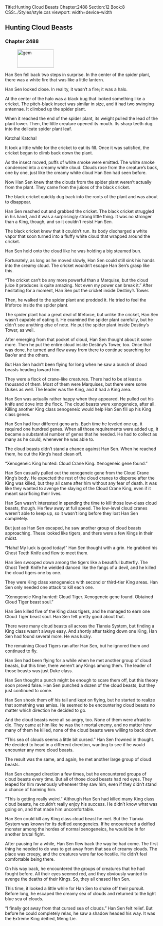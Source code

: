 Title:Hunting Cloud Beasts 
Chapter:2488 
Section:12 
Book:8 
CSS:../Styles/style.css 
viewport: width=device-width
  
## Hunting Cloud Beasts
### Chapter 2488
  
<figure>
	<img src="../Images/gem.gif" alt="gem" id="gem" width="120" height="60" />
</figure>
  

  
Han Sen fell back two steps in surprise. In the center of the spider plant, there was a white fire that was like a little lantern.

Han Sen looked close. In reality, it wasn’t a fire; it was a halo.

At the center of the halo was a black bug that looked something like a cricket. The pitch-black insect was similar in size, and it had two swinging antennae. It climbed up the spider plant.

When it reached the end of the spider plant, its weight pulled the lead of the plant lower. Then, the little creature opened its mouth. Its sharp teeth dug into the delicate spider plant leaf.

Katcha! Katcha!

It took a little while for the cricket to eat its fill. Once it was satisfied, the cricket began to climb back down the plant.

As the insect moved, puffs of white smoke were emitted. The white smoke condensed into a creamy white cloud. Clouds rose from the creature’s back, one by one, just like the creamy white cloud Han Sen had seen before.

Now Han Sen knew that the clouds from the spider plant weren’t actually from the plant. They came from the juices of the black cricket.

The black cricket quickly dug back into the roots of the plant and was about to disappear.

Han Sen reached out and grabbed the cricket. The black cricket struggled in his hand, and it was a surprisingly strong little thing. It was no stronger than a King, though, and so it couldn’t resist Han Sen.

The black cricket knew that it couldn’t run. Its body discharged a white vapor that soon turned into a fluffy white cloud that wrapped around the cricket.

Han Sen held onto the cloud like he was holding a big steamed bun.

Fortunately, as long as he moved slowly, Han Sen could still sink his hands into the creamy cloud. The cricket wouldn’t escape Han Sen’s grasp like this.

“The cricket can’t be any more powerful than a Marquise, but the cloud juice it produces is quite amazing. Not even my power can break it.” After hesitating for a moment, Han Sen put the cricket inside Destiny’s Tower.

Then, he walked to the spider plant and prodded it. He tried to feel the lifeforce inside the spider plant.

The spider plant had a great deal of lifeforce, but unlike the cricket, Han Sen wasn’t capable of eating it. He examined the spider plant carefully, but he didn’t see anything else of note. He put the spider plant inside Destiny’s Tower, as well.

After emerging from that pocket of cloud, Han Sen thought about it some more. Then he put the entire cloud inside Destiny’s Tower, too. Once that was done, he turned and flew away from there to continue searching for Bao’er and the others.

But Han Sen hadn’t been flying for long when he saw a bunch of cloud beasts heading toward him.

They were a flock of crane-like creatures. There had to be at least a thousand of them. Most of them were Marquises, but there were some Dukes as well. The leader was the King, and it had a King area.

Han Sen was actually rather happy when they appeared. He pulled out his knife and dove into the flock. The cloud beasts were xenogeneics, after all. Killing another King class xenogeneic would help Han Sen fill up his King class genes.

Han Sen had four different geno arts. Each time he leveled one up, it required one hundred genes. When all those requirements were added up, it became a substantial number of genes that he needed. He had to collect as many as he could, whenever he was able to.

The cloud beasts didn’t stand a chance against Han Sen. When he reached them, he cut the King’s head clean off.

“Xenogeneic King hunted: Cloud Crane King. Xenogeneic gene found.”

Han Sen casually pulled out the xenogeneic gene from the Cloud Crane King’s body. He expected the rest of the cloud cranes to disperse after the King was killed, but they all came after him without any fear of death. It was like they wanted to avenge the slaying of the Cloud Crane King, even if it meant sacrificing their lives.

Han Sen wasn’t interested in spending the time to kill those low-class cloud beasts, though. He flew away at full speed. The low-level cloud cranes weren’t able to keep up, so it wasn’t long before they lost Han Sen completely.

But just as Han Sen escaped, he saw another group of cloud beasts approaching. These looked like tigers, and there were a few Kings in their midst.

“Haha! My luck is good today!” Han Sen thought with a grin. He grabbed his Ghost Teeth Knife and flew to meet them.

Han Sen swooped down among the tigers like a beautiful butterfly. The Ghost Teeth Knife he wielded danced like the fangs of a devil, and he killed the cloud tigers one by one.

They were King class xenogeneics with second or third-tier King areas. Han Sen only needed one attack to kill each one.

“Xenogeneic King hunted: Cloud Tiger. Xenogeneic gene found. Obtained Cloud Tiger beast soul.”

Han Sen killed five of the King class tigers, and he managed to earn one Cloud Tiger beast soul. Han Sen felt pretty good about that.

There were many cloud beasts all across the Tianxia System, but finding a King class wasn’t always easy. And shortly after taking down one King, Han Sen had found several more. He was lucky.

The remaining Cloud Tigers ran after Han Sen, but he ignored them and continued to fly.

Han Sen had been flying for a while when he met another group of cloud beasts, but this time, there weren’t any Kings among them. The leader of those beasts was just Duke class.

Han Sen thought a punch might be enough to scare them off, but this theory soon proved false. Han Sen punched a dozen of the cloud beasts, but they just continued to come.

Han Sen shook them off his tail and kept on flying, but he started to realize that something was amiss. He seemed to be encountering cloud beasts no matter which direction he decided to go.

And the cloud beasts were all so angry, too. None of them were afraid to die. They came at him like he was their mortal enemy, and no matter how many of them he killed, none of the cloud beasts were willing to back down.

“This sea of clouds seems a little bit cursed.” Han Sen frowned in thought. He decided to head in a different direction, wanting to see if he would encounter any more cloud beasts.

The result was the same, and again, he met another large group of cloud beasts.

Han Sen changed direction a few times, but he encountered groups of cloud beasts every time. But all of those cloud beasts had red eyes. They leaped for him ravenously whenever they saw him, even if they didn’t stand a chance of harming him.

“This is getting really weird.” Although Han Sen had killed many King class cloud beasts, he couldn’t really enjoy his success. He didn’t know what was going on, and that made him uncomfortable.

Han Sen could kill any King class cloud beast he met. But the Tianxia System was known for its deified xenogeneics. If he encountered a deified monster among the hordes of normal xenogeneics, he would be in for another brutal fight.

After pausing for a while, Han Sen flew back the way he had come. The first thing he needed to do was to get away from that sea of creamy clouds. The place was creepy, and the creatures were far too hostile. He didn’t feel comfortable being there.

On his way back, he encountered the groups of creatures that he had fought before. All their eyes seemed red, and they obviously wanted to avenge the deaths of their Kings. So, they all chased Han Sen.

This time, it looked a little while for Han Sen to shake off their pursuit. Before long, he escaped the creamy sea of clouds and returned to the light blue sea of clouds.

“I finally got away from that cursed sea of clouds.” Han Sen felt relief. But before he could completely relax, he saw a shadow headed his way. It was the Extreme King deified, Meng Lie.